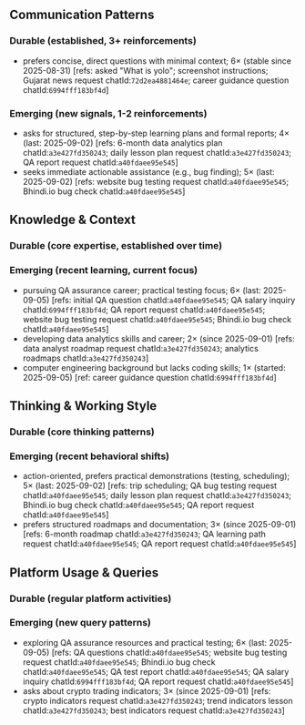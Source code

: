 ## Communication Patterns
### Durable (established, 3+ reinforcements)
- prefers concise, direct questions with minimal context; 6× (stable since 2025-08-31) [refs: asked "What is yolo"; screenshot instructions; Gujarat news request chatId:`72d2ea4881464e`; career guidance question chatId:`6994fff183bf4d`]

### Emerging (new signals, 1-2 reinforcements)
- asks for structured, step-by-step learning plans and formal reports; 4× (last: 2025-09-02) [refs: 6-month data analytics plan chatId:`a3e427fd350243`; daily lesson plan request chatId:`a3e427fd350243`; QA report request chatId:`a40fdaee95e545`]
- seeks immediate actionable assistance (e.g., bug finding); 5× (last: 2025-09-02) [refs: website bug testing request chatId:`a40fdaee95e545`; Bhindi.io bug check chatId:`a40fdaee95e545`]

## Knowledge & Context
### Durable (core expertise, established over time)

### Emerging (recent learning, current focus)
- pursuing QA assurance career; practical testing focus; 6× (last: 2025-09-05) [refs: initial QA question chatId:`a40fdaee95e545`; QA salary inquiry chatId:`6994fff183bf4d`; QA report request chatId:`a40fdaee95e545`; website bug testing request chatId:`a40fdaee95e545`; Bhindi.io bug check chatId:`a40fdaee95e545`]
- developing data analytics skills and career; 2× (since 2025-09-01) [refs: data analyst roadmap request chatId:`a3e427fd350243`; analytics roadmaps chatId:`a3e427fd350243`]
- computer engineering background but lacks coding skills; 1× (started: 2025-09-05) [ref: career guidance question chatId:`6994fff183bf4d`]

## Thinking & Working Style
### Durable (core thinking patterns)

### Emerging (recent behavioral shifts)
- action-oriented, prefers practical demonstrations (testing, scheduling); 5× (last: 2025-09-02) [refs: trip scheduling; QA bug testing request chatId:`a40fdaee95e545`; daily lesson plan request chatId:`a3e427fd350243`; Bhindi.io bug check chatId:`a40fdaee95e545`; QA report request chatId:`a40fdaee95e545`]
- prefers structured roadmaps and documentation; 3× (since 2025-09-01) [refs: 6-month roadmap chatId:`a3e427fd350243`; QA learning path request chatId:`a40fdaee95e545`; QA report request chatId:`a40fdaee95e545`]

## Platform Usage & Queries
### Durable (regular platform activities)

### Emerging (new query patterns)
- exploring QA assurance resources and practical testing; 6× (last: 2025-09-05) [refs: QA questions chatId:`a40fdaee95e545`; website bug testing request chatId:`a40fdaee95e545`; Bhindi.io bug check chatId:`a40fdaee95e545`; QA test report chatId:`a40fdaee95e545`; QA salary inquiry chatId:`6994fff183bf4d`; QA report request chatId:`a40fdaee95e545`]
- asks about crypto trading indicators; 3× (since 2025-09-01) [refs: crypto indicators request chatId:`a3e427fd350243`; trend indicators lesson chatId:`a3e427fd350243`; best indicators request chatId:`a3e427fd350243`]